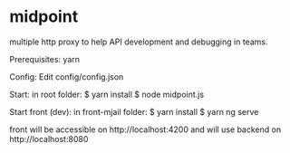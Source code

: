 # midpoint
multiple http proxy to help API development and debugging in teams.

Prerequisites:
yarn

Config:
Edit config/config.json

Start:
in root folder:
$ yarn install
$ node midpoint.js

Start front (dev):
in front-mjail folder:
$ yarn install
$ yarn ng serve

front will be accessible on http://localhost:4200 and will use backend on http://localhost:8080
